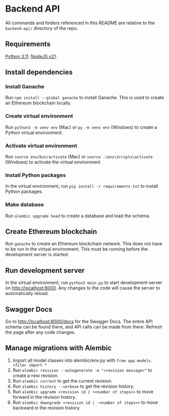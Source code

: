 # Backend API

All commands and folders referenced in this README are relative to the `backend-api/` directory of the repo.

## Requirements
[Python 3.11](https://www.python.org/downloads/release/python-3117/).
[NodeJS v21](https://nodejs.org/en/download).

## Install dependencies

### Install Ganache
Run `npm install --global ganache` to install Ganache. This is used to create an Ethereum blockchain locally.

### Create virtual environment
Run `python3 -m venv env` (Mac) or `py -m venv env` (Windows) to create a Python virtual environment. 

### Activate virtual environment
Run `source env/bin/activate` (Mac) or `source .\env\Scripts\activate` (Windows) to activate the virtual environment.

### Install Python packages
In the virtual environment, run `pip install -r requirements.txt` to install Python packages.

### Make database
Run `alembic upgrade head` to create a database and load the schema.

## Create Ethereum blockchain
Run `ganache` to create an Ethereum blockchain network. This does not have to be run in the virtual environment. This must be running before the development server is started.

## Run development server
In the virtual environment, run `python3 main.py` to start development server on [http://localhost:8000](http://localhost:8000). Any changes to the code will cause the server to automatically reload.

## Swagger Docs
Go to [http://localhost:8000/docs]() for the Swagger Docs. The entire API schema can be found there, and API calls can be made from there. Refresh the page after any code changes.

## Manage migrations with Alembic

1. Import all model classes into alembic/env.py with `from app.models.<file> import *`
2. Run `alembic revision --autogenerate -m "<revision message>"` to create a new revision.
3. Run `alembic current` to get the current revision.
4. Run `alembic history --verbose` to get the revision history.
5. Run `alembic upgrade <revision id | +<number of steps>>` to move forward in the revision history.
6. Run `alembic downgrade <revision id | -<number of steps>>` to move backward in the revision history.

